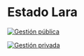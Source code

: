 # Estado Lara

[![Gestión pública](/images/gestion/publica.png)](/docs/portuguesa/gestion-publica-portuguesa)

[![Gestión privada](/images/gestion/privada.png)](/docs/portuguesa/gestion-privada-portuguesa)